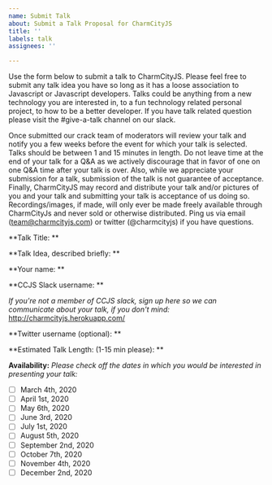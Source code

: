 ```yaml
---
name: Submit Talk
about: Submit a Talk Proposal for CharmCityJS
title: ''
labels: talk
assignees: ''

---
```


Use the form below to submit a talk to CharmCityJS.  Please feel free to submit any talk idea you have so long as it has a loose association to Javascript or Javascript developers.  Talks could be anything from a new technology you are interested in, to a fun technology related personal project, to how to be a better developer. If you have talk related question please visit the #give-a-talk channel on our slack.

Once submitted our crack team of moderators will review your talk and notify you a few weeks before the event for which your talk is selected.  Talks should be between 1 and 15 minutes in length. Do not leave time at the end of your talk for a Q&A as we actively discourage that in favor of one on one Q&A time after your talk is over. Also, while we appreciate your submission for a talk, submission of the talk is not guarantee of acceptance.  Finally, CharmCityJS may record and distribute your talk and/or pictures of you and your talk and submitting your talk is acceptance of us doing so. Recordings/images, if made, will only ever be made freely available through CharmCityJs and never sold or otherwise distributed. Ping us via email (team@charmcityjs.com) or twitter (@charmcityjs) if you have questions.

**Talk Title: ** 

**Talk Idea, described briefly: ** 

**Your name: ** 

**CCJS Slack username: **

_If you're not a member of CCJS slack, sign up here so we can communicate about your talk, if you don't mind:_ http://charmcityjs.herokuapp.com/

**Twitter username (optional): ** 

**Estimated Talk Length: (1-15 min please): ** 

**Availability:**
_Please check off the dates in which you would be interested in presenting your talk:_

- [ ] March 4th, 2020
- [ ] April 1st, 2020
- [ ] May 6th, 2020
- [ ] June 3rd, 2020
- [ ] July 1st, 2020
- [ ] August 5th, 2020
- [ ] September 2nd, 2020
- [ ] October 7th, 2020
- [ ] November 4th, 2020
- [ ] December 2nd, 2020
